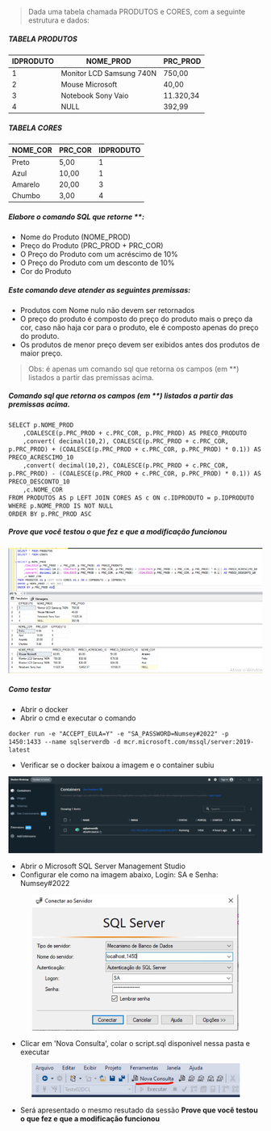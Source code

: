 > Dada uma tabela chamada PRODUTOS e CORES, com a seguinte estrutura e dados:

##### TABELA PRODUTOS

| IDPRODUTO | NOME_PROD                | PRC_PROD  |
|---------- |------------------------- |---------- |
| 1         | Monitor LCD Samsung 740N | 750,00    |
| 2         | Mouse Microsoft          | 40,00     |
| 3         | Notebook Sony Vaio	   | 11.320,34 |
| 4         | NULL                     | 392,99    |		

##### TABELA CORES

| NOME_COR | PRC_COR | IDPRODUTO |
|--------- |-------- |---------- |
| Preto    | 5,00    | 1         |
| Azul     | 10,00   | 1         |
| Amarelo  | 20,00	 | 3         |
| Chumbo   | 3,00    | 4         |

##### Elabore o comando SQL que retorne **:
- Nome do Produto (NOME_PROD)
- Preço do Produto (PRC_PROD + PRC_COR)
- O Preço do Produto com um acréscimo de 10%
- O Preço do Produto com um desconto de 10%
- Cor do Produto

##### Este comando deve atender as seguintes premissas:
- Produtos com Nome nulo não devem ser retornados
- O preço do produto é composto do preço do produto mais o preço da cor, caso não haja cor para o produto, ele é composto apenas do preço do produto.
- Os produtos de menor preço devem ser exibidos antes dos produtos de maior preço.

> Obs: é apenas um comando sql que retorna os campos (em **) listados a partir das premissas acima.

##### Comando sql que retorna os campos (em **) listados a partir das premissas acima.

```
SELECT p.NOME_PROD
	,COALESCE(p.PRC_PROD + c.PRC_COR, p.PRC_PROD) AS PRECO_PRODUTO
	,convert( decimal(10,2), COALESCE(p.PRC_PROD + c.PRC_COR, p.PRC_PROD) + (COALESCE(p.PRC_PROD + c.PRC_COR, p.PRC_PROD) * 0.1)) AS PRECO_ACRESCIMO_10
	,convert( decimal(10,2), COALESCE(p.PRC_PROD + c.PRC_COR, p.PRC_PROD) - (COALESCE(p.PRC_PROD + c.PRC_COR, p.PRC_PROD) * 0.1)) AS PRECO_DESCONTO_10
	,c.NOME_COR
FROM PRODUTOS AS p LEFT JOIN CORES AS c ON c.IDPRODUTO = p.IDPRODUTO
WHERE p.NOME_PROD IS NOT NULL
ORDER BY p.PRC_PROD ASC
```
##### Prove que você testou o que fez e que a modificação funcionou
<div align="center">
  <img src="./img01.png">
</div>

##### Como testar

- Abrir o docker
- Abrir o cmd e executar o comando
```
docker run -e "ACCEPT_EULA=Y" -e "SA_PASSWORD=Numsey#2022" -p 1450:1433 --name sqlserverdb -d mcr.microsoft.com/mssql/server:2019-latest
```
- Verificar se o docker baixou a imagem e o container subiu
<div align="center">
  <img src="./img02.png">
</div>

- Abrir o Microsoft SQL Server Management Studio
- Configurar ele como na imagem abaixo, Login: SA e Senha: Numsey#2022
<div align="center">
  <img src="./img03.png">
</div>

- Clicar em 'Nova Consulta', colar o script.sql disponivel nessa pasta e executar
<div align="center">
  <img src="./img04.png">
</div>

- Será apresentado o mesmo resutado da sessão <strong>Prove que você testou o que fez e que a modificação funcionou</strong>


